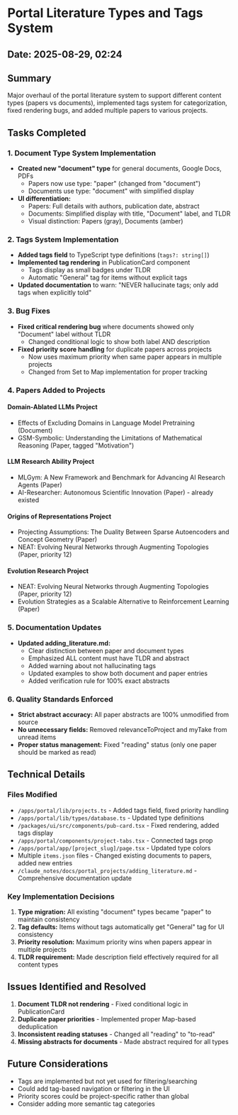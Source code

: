 # Portal Literature Types and Tags System

## Date: 2025-08-29, 02:24

## Summary
Major overhaul of the portal literature system to support different content types (papers vs documents), implemented tags system for categorization, fixed rendering bugs, and added multiple papers to various projects.

## Tasks Completed

### 1. Document Type System Implementation
- **Created new "document" type** for general documents, Google Docs, PDFs
  - Papers now use type: "paper" (changed from "document")
  - Documents use type: "document" with simplified display
- **UI differentiation:**
  - Papers: Full details with authors, publication date, abstract
  - Documents: Simplified display with title, "Document" label, and TLDR
  - Visual distinction: Papers (gray), Documents (amber)

### 2. Tags System Implementation
- **Added tags field** to TypeScript type definitions (`tags?: string[]`)
- **Implemented tag rendering** in PublicationCard component
  - Tags display as small badges under TLDR
  - Automatic "General" tag for items without explicit tags
- **Updated documentation** to warn: "NEVER hallucinate tags; only add tags when explicitly told"

### 3. Bug Fixes
- **Fixed critical rendering bug** where documents showed only "Document" label without TLDR
  - Changed conditional logic to show both label AND description
- **Fixed priority score handling** for duplicate papers across projects
  - Now uses maximum priority when same paper appears in multiple projects
  - Changed from Set to Map implementation for proper tracking

### 4. Papers Added to Projects

#### Domain-Ablated LLMs Project
- Effects of Excluding Domains in Language Model Pretraining (Document)
- GSM-Symbolic: Understanding the Limitations of Mathematical Reasoning (Paper, tagged "Motivation")

#### LLM Research Ability Project
- MLGym: A New Framework and Benchmark for Advancing AI Research Agents (Paper)
- AI-Researcher: Autonomous Scientific Innovation (Paper) - already existed

#### Origins of Representations Project
- Projecting Assumptions: The Duality Between Sparse Autoencoders and Concept Geometry (Paper)
- NEAT: Evolving Neural Networks through Augmenting Topologies (Paper, priority 12)

#### Evolution Research Project
- NEAT: Evolving Neural Networks through Augmenting Topologies (Paper, priority 12)
- Evolution Strategies as a Scalable Alternative to Reinforcement Learning (Paper)

### 5. Documentation Updates
- **Updated adding_literature.md:**
  - Clear distinction between paper and document types
  - Emphasized ALL content must have TLDR and abstract
  - Added warning about not hallucinating tags
  - Updated examples to show both document and paper entries
  - Added verification rule for 100% exact abstracts

### 6. Quality Standards Enforced
- **Strict abstract accuracy:** All paper abstracts are 100% unmodified from source
- **No unnecessary fields:** Removed relevanceToProject and myTake from unread items
- **Proper status management:** Fixed "reading" status (only one paper should be marked as read)

## Technical Details

### Files Modified
- `/apps/portal/lib/projects.ts` - Added tags field, fixed priority handling
- `/apps/portal/lib/types/database.ts` - Updated type definitions
- `/packages/ui/src/components/pub-card.tsx` - Fixed rendering, added tags display
- `/apps/portal/components/project-tabs.tsx` - Connected tags prop
- `/apps/portal/app/[project_slug]/page.tsx` - Updated type colors
- Multiple `items.json` files - Changed existing documents to papers, added new entries
- `/claude_notes/docs/portal_projects/adding_literature.md` - Comprehensive documentation update

### Key Implementation Decisions
1. **Type migration:** All existing "document" types became "paper" to maintain consistency
2. **Tag defaults:** Items without tags automatically get "General" tag for UI consistency
3. **Priority resolution:** Maximum priority wins when papers appear in multiple projects
4. **TLDR requirement:** Made description field effectively required for all content types

## Issues Identified and Resolved
1. **Document TLDR not rendering** - Fixed conditional logic in PublicationCard
2. **Duplicate paper priorities** - Implemented proper Map-based deduplication
3. **Inconsistent reading statuses** - Changed all "reading" to "to-read"
4. **Missing abstracts for documents** - Made abstract required for all types

## Future Considerations
- Tags are implemented but not yet used for filtering/searching
- Could add tag-based navigation or filtering in the UI
- Priority scores could be project-specific rather than global
- Consider adding more semantic tag categories